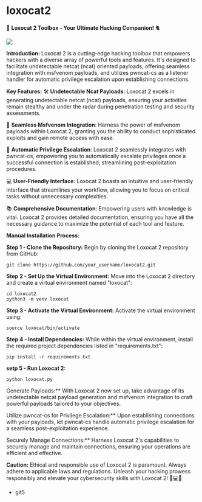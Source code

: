 # loxocat2
🐘 **Loxocat 2 Toolbox - Your Ultimate Hacking Companion!** 🐈

<img src="https://github.com/git5loxosec/loxocat2/loxocat.png">

**Introduction:**
Loxocat 2 is a cutting-edge hacking toolbox that empowers hackers with a diverse array of powerful tools and features. It's designed to facilitate undetectable netcat (ncat) oriented payloads, offering seamless integration with msfvenom payloads, and utilizes pwncat-cs as a listener handler for automatic privilege escalation upon establishing connections.

**Key Features:**
🛠️ **Undetectable Ncat Payloads**: Loxocat 2 excels in generating undetectable netcat (ncat) payloads, ensuring your activities remain stealthy and under the radar during penetration testing and security assessments.

🚀 **Seamless Msfvenom Integration**: Harness the power of msfvenom payloads within Loxocat 2, granting you the ability to conduct sophisticated exploits and gain remote access with ease.

🔐 **Automatic Privilege Escalation**: Loxocat 2 seamlessly integrates with pwncat-cs, empowering you to automatically escalate privileges once a successful connection is established, streamlining post-exploitation procedures.

💻 **User-Friendly Interface**: Loxocat 2 boasts an intuitive and user-friendly interface that streamlines your workflow, allowing you to focus on critical tasks without unnecessary complexities.

📚 **Comprehensive Documentation**: Empowering users with knowledge is vital. Loxocat 2 provides detailed documentation, ensuring you have all the necessary guidance to maximize the potential of each tool and feature.

**Manual Installation Process:**

**Step 1 - Clone the Repository:**
Begin by cloning the Loxocat 2 repository from GitHub:
```
git clone https://github.com/your_username/loxocat2.git
```

**Step 2 - Set Up the Virtual Environment:**
Move into the Loxocat 2 directory and create a virtual environment named "loxocat":
```
cd loxocat2
python3 -m venv loxocat
```

**Step 3 - Activate the Virtual Environment:**
Activate the virtual environment using:
```
source loxocat/bin/activate
```

**Step 4 - Install Dependencies:**
While within the virtual environment, install the required project dependencies listed in "requirements.txt":
```
pip install -r requirements.txt
```
**setp 5 - Run Loxocat 2:**
```
python loxocat.py
```

 Generate Payloads:**
With Loxocat 2 now set up, take advantage of its undetectable netcat payload generation and msfvenom integration to craft powerful payloads tailored to your objectives.

 Utilize pwncat-cs for Privilege Escalation:**
Upon establishing connections with your payloads, let pwncat-cs handle automatic privilege escalation for a seamless post-exploitation experience.

 Securely Manage Connections:**
Harness Loxocat 2's capabilities to securely manage and maintain connections, ensuring your operations are efficient and effective.

**Caution:** Ethical and responsible use of Loxocat 2 is paramount. Always adhere to applicable laws and regulations. Unleash your hacking prowess responsibly and elevate your cybersecurity skills with Loxocat 2! 🚀💻🔐



- git5

